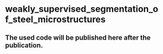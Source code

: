 # weakly_supervised_segmentation_of_steel_microstructures

## The used code will be published here after the publication.
